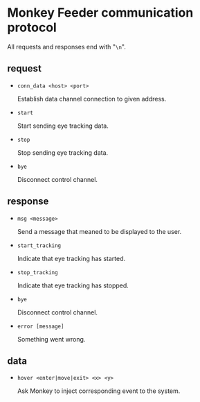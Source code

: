 # Monkey Feeder communication protocol

All requests and responses end with "`\n`".

## request

- `conn_data <host> <port>`

	Establish data channel connection to given address.

- `start`

	Start sending eye tracking data.

- `stop`

	Stop sending eye tracking data.

- `bye`

	Disconnect control channel.

## response

- `msg <message>`

	Send a message that meaned to be displayed to the user.

- `start_tracking`

	Indicate that eye tracking has started.

- `stop_tracking`

	Indicate that eye tracking has stopped.

- `bye`

	Disconnect control channel.

- `error [message]`

	Something went wrong.

## data

- `hover <enter|move|exit> <x> <y>`

	Ask Monkey to inject corresponding event to the system.
